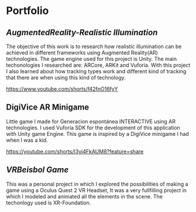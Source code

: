 # Portfolio

## *AugmentedReality-Realistic Illumination*

The objective of this work is to research how realistic illumination can be achieved in different frameworks using Augmented Reality(AR) technologies. The game engine used for this project is Unity. The main techonologies I researched are: ARCore, ARKit and Vuforia.  With this project I also learned about how tracking types work and different kind of tracking that there are when using this kind of technology.

https://www.youtube.com/shorts/f42fnO16fyY


## DigiVice AR Minigame

Little game I made for Generacion espontánea INTERACTIVE using AR technologies. I used Vuforia SDK for the development of this application with Unity game Engine. This game is inspired by a DigiVice minigame I had when I was a kid.

https://youtube.com/shorts/I3yj4FkAUM8?feature=share



## *VRBeisbol Game*

This was a personal project in which I explored the possibilities of making a game using a Oculus Quest 2 VR Headset, It was a very fullfilling project in which I modeled and animated all the elements in the scene. The techonlogy used is XR-Foundation.
